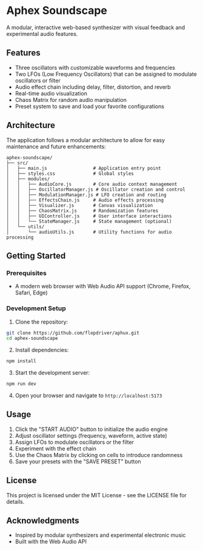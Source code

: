 # Aphex Soundscape

A modular, interactive web-based synthesizer with visual feedback and experimental audio features.

## Features

- Three oscillators with customizable waveforms and frequencies
- Two LFOs (Low Frequency Oscillators) that can be assigned to modulate oscillators or filter
- Audio effect chain including delay, filter, distortion, and reverb
- Real-time audio visualization
- Chaos Matrix for random audio manipulation
- Preset system to save and load your favorite configurations

## Architecture

The application follows a modular architecture to allow for easy maintenance and future enhancements:

```
aphex-soundscape/
├── src/
│   ├── main.js                 # Application entry point
│   ├── styles.css              # Global styles
│   ├── modules/
│   │   ├── AudioCore.js        # Core audio context management
│   │   ├── OscillatorManager.js # Oscillator creation and control
│   │   ├── ModulationManager.js # LFO creation and routing
│   │   ├── EffectsChain.js     # Audio effects processing
│   │   ├── Visualizer.js       # Canvas visualization
│   │   ├── ChaosMatrix.js      # Randomization features
│   │   ├── UIController.js     # User interface interactions
│   │   └── StateManager.js     # State management (optional)
│   └── utils/
│       └── audioUtils.js       # Utility functions for audio processing
```

## Getting Started

### Prerequisites

- A modern web browser with Web Audio API support (Chrome, Firefox, Safari, Edge)

### Development Setup

1. Clone the repository:
```bash
git clone https://github.com/flopdriver/aphux.git
cd aphex-soundscape
```

2. Install dependencies:
```bash
npm install
```

3. Start the development server:
```bash
npm run dev
```

4. Open your browser and navigate to `http://localhost:5173`

## Usage

1. Click the "START AUDIO" button to initialize the audio engine
2. Adjust oscillator settings (frequency, waveform, active state)
3. Assign LFOs to modulate oscillators or the filter
4. Experiment with the effect chain
5. Use the Chaos Matrix by clicking on cells to introduce randomness
6. Save your presets with the "SAVE PRESET" button

## License

This project is licensed under the MIT License - see the LICENSE file for details.

## Acknowledgments

- Inspired by modular synthesizers and experimental electronic music
- Built with the Web Audio API